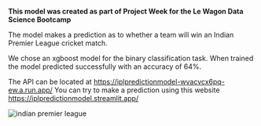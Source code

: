 **This model was created as part of Project Week for the Le Wagon Data Science Bootcamp**

The model makes a prediction as to whether a team will win an Indian Premier League cricket match. 

We chose an xgboost model for the binary classification task. When trained the model predicted successfully with an accuracy of 64%. 

The API can be located at https://iplpredictionmodel-wvacvcx6pq-ew.a.run.app/ You can try to make a prediction using this website https://iplpredictionmodel.streamlit.app/

![indian premier league](https://github.com/FrenchizTib/ipl_prediction_model/assets/139383301/171d3b83-0fba-452f-bd82-f075c88ed683)
